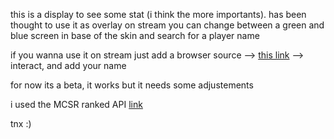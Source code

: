 this is a display to see some stat (i think the more importants).
has been thought to use it as overlay on stream
you can change between a green and blue screen in base of the skin
and search for a player name 

if you wanna use it on stream just add a browser source --> [this link](https://mcsrrankdisplay.netlify.app)
--> interact, and add your name 

for now its a beta, it works but it needs some adjustements

i used the MCSR ranked API [link](https://github.com/MCSR-Ranked)

tnx :) 
